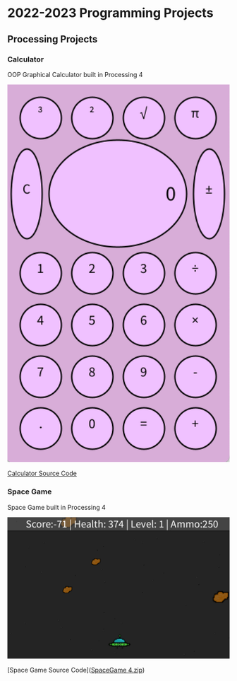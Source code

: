 # 2022-2023 Programming Projects

## Processing Projects

### Calculator 

OOP Graphical Calculator built in Processing 4

![Running Calculator](https://github.com/lillamorrow/pmprogrammingportfolio/blob/main/images/calc.png?raw=true)

[Calculator Source Code]([Calculator.zip](https://github.com/lillamorrow/pmprogrammingportfolio/files/10758566/Calculator.zip))

### Space Game

Space Game built in Processing 4

![Running Game](https://github.com/lillamorrow/pmprogrammingportfolio/blob/main/images/Screen%20Shot%202023-02-16%20at%209.57.43%20AM.png)

[Space Game Source Code]([SpaceGame 4.zip](https://github.com/lillamorrow/pmprogrammingportfolio/files/10758579/SpaceGame.4.zip))


